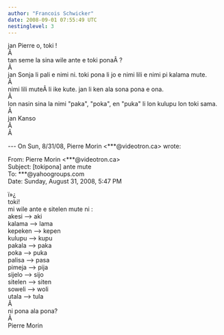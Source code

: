 ```yaml
---
author: "Francois Schwicker"
date: 2008-09-01 07:55:49 UTC
nestinglevel: 3
---
```

jan Pierre o, toki !  
Â   
tan seme la sina wile ante e toki ponaÂ ?  
Â   
jan Sonja li pali e nimi ni. toki pona li jo e nimi lili e nimi pi kalama mute.  
Â   
nimi lili muteÂ li ike kute. jan li ken ala sona pona e ona.  
Â   
lon nasin sina la nimi "paka", "poka", en "puka" li lon kulupu lon toki sama.  
Â   
jan Kanso  
Â   
Â   
  
  
\--- On Sun, 8/31/08, Pierre Morin <\*\*\*@videotron.ca> wrote:  
  
From: Pierre Morin <\*\*\*@videotron.ca>  
Subject: \[tokipona\] ante mute  
To: \*\*\*@yahoogroups.com  
Date: Sunday, August 31, 2008, 5:47 PM  
  
  
  
  
  
  
ï»¿  
toki!  
mi wile ante e sitelen mute ni :  
akesi --> aki  
kalama --> lama  
kepeken --> kepen  
kulupu --> kupu  
pakala --> paka  
poka --> puka  
palisa --> pasa  
pimeja --> pija  
sijelo --> sijo  
sitelen --> siten  
soweli --> woli  
utala --> tula  
Â   
ni pona ala pona?  
Â   
Pierre Morin